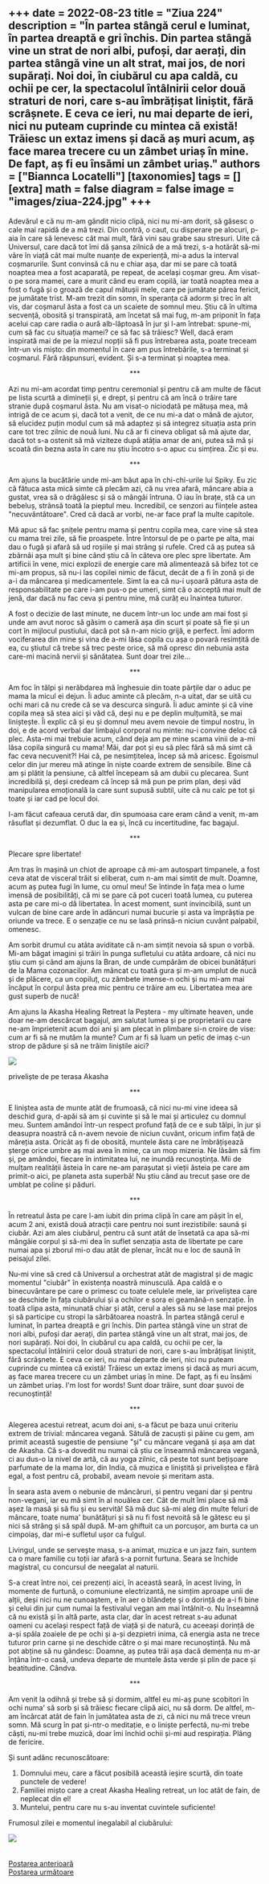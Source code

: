 
+++
date = 2022-08-23
title = "Ziua 224"
description = "În partea stângă cerul e luminat, în partea dreaptă e gri închis. Din partea stângă vine un strat de nori albi, pufoși, dar aerați, din partea stângă vine un alt strat, mai jos, de nori supărați. Noi doi, în ciubărul cu apa caldă, cu ochii pe cer, la spectacolul întâlnirii celor două straturi de nori, care s-au îmbrățișat liniștit, fără scrâșnete. E ceva ce ieri, nu mai departe de ieri, nici nu puteam cuprinde cu mintea că există! Trăiesc un extaz imens și dacă aș muri acum, aș face marea trecere cu un zâmbet uriaș în mine. De fapt, aș fi eu însămi un zâmbet uriaș."
authors = ["Biannca Locatelli"]
[taxonomies]
tags = []
[extra]
math = false
diagram = false
image = "images/ziua-224.jpg"
+++
---

Adevărul e că nu m-am gândit nicio clipă, nici nu mi-am dorit, să găsesc o cale mai rapidă de a mă trezi. Din contră, o caut, cu disperare pe alocuri, p-aia în care să lenevesc cât mai mult, fără vini sau grabe sau stresuri. Uite că Universul, care dacă tot îmi dă șansa zilnică de a mă trezi, s-a hotărât să-mi vâre în viață cât mai multe nuanțe de experiență, mi-a adus la interval coșmarurile. Sunt convinsă că nu e chiar așa, dar mi se pare că toată noaptea mea a fost acaparată, pe repeat, de același coșmar greu. Am visat-o pe sora mamei, care a murit când eu eram copilă, iar toată noaptea mea a fost o fugă și o groază de capul mătușii mele, care pe jumătate părea fericit, pe jumătate trist. M-am trezit din somn, în speranța că adorm și trec în alt vis, dar coșmarul ăsta a fost ca un scaiete de somnul meu. Știu că în ultima secvență, obosită și transpirată, am încetat să mai fug, m-am priponit în fața acelui cap care radia o aură alb-lăptoasă în jur și l-am întrebat: spune-mi, cum să fac cu situația mamei? ce să fac să trăiesc? Well, dacă eram inspirată mai de pe la miezul nopții să fi pus întrebarea asta, poate treceam într-un vis mișto: din momentul în care am pus întrebările, s-a terminat și coșmarul. Fără răspunsuri, evident. Și s-a terminat și noaptea mea.

<p style="text-align: center;">***</p>

Azi nu mi-am acordat timp pentru ceremonial și pentru că am multe de făcut pe lista scurtă a dimineții și, e drept, și pentru că am încă o trăire tare stranie după coșmarul ăsta. Nu am visat-o niciodată pe mătușa mea, mă intrigă de ce acum și, dacă tot a venit, de ce nu mi-a dat o mână de ajutor, să elucidez puțin modul cum să mă adaptez și să integrez situația asta prin care tot trec zilnic de nouă luni. Nu că ar fi cineva obligat să mă ajute dar, dacă tot s-a ostenit să mă viziteze după atâția amar de ani, putea să mă și scoată din bezna asta în care nu știu încotro s-o apuc cu simțirea. Zic și eu.

<p style="text-align: center;">***</p>

Am ajuns la bucătărie unde mi-am băut apa în chi-chi-urile lui Spiky. Eu zic că fătuca asta mică simte că plecăm azi, că nu vrea afară, mâncare abia a gustat, vrea să o drăgălesc și să o mângâi întruna. O iau în brațe, stă ca un bebeluș, strânsă toată la pieptul meu. Incredibil, ce senzori au ființele astea "necuvântătoare". Cred că dacă ar vorbi, ne-ar face praf la multe capitole.

Mă apuc să fac șnițele pentru mama și pentru copila mea, care vine să stea cu mama trei zile, să fie proaspete. Între întorsul de pe o parte pe alta, mai dau o fugă și afară să ud roșiile și mai strâng și rufele. Cred că aș putea să zbârnâi așa mult și bine când știu că în câteva ore plec spre libertate. Am artificii în vene, mici explozii de energie care mă alimentează să bifez tot ce mi-am propus, să nu-i las copilei nimic de făcut, decât de a fi în zonă și de a-i da mâncarea și medicamentele. Simt la ea că nu-i ușoară pătura asta de responsabilitate pe care i-am pus-o pe umeri, simt că o acceptă mai mult de jenă, dar dacă nu fac ceva și pentru mine, mă curăț eu înaintea tuturor.

A fost o decizie de last minute, ne ducem într-un loc unde am mai fost și unde am avut noroc să găsim o cameră așa din scurt și poate să fie și un cort în mijlocul pustiului, dacă pot să n-am nicio grijă, e perfect. Îmi adorm vociferarea din mine și vina de a-mi lăsa copila cu așa o povară resimțită de ea, cu știutul că trebe să trec peste orice, să mă opresc din nebunia asta care-mi macină nervii și sănătatea. Sunt doar trei zile…

<p style="text-align: center;">***</p>

Am foc în tălpi și nerăbdarea mă înghesuie din toate părțile dar o aduc pe mama la micul ei dejun. Îi aduc aminte că plecăm, n-a uitat, dar se uită cu ochi mari că nu crede că se va descurca singură. Îi aduc aminte și că vine copila mea să stea aici și văd că, deși nu e pe deplin mulțumită, se mai liniștește. Îi explic că și eu și domnul meu avem nevoie de timpul nostru, în doi, e de acord verbal dar limbajul corporal nu minte: nu-i convine deloc că plec. Asta-mi mai trebuie acum, când deja am pe mine scama vinii de a-mi lăsa copila singură cu mama! Măi, dar pot și eu să plec fără să mă simt că fac ceva necuvenit?! Hai că, pe nesimțitelea, încep să mă aricesc. Egoismul celor din jur mereu mă atinge în niște coarde extrem de sensibile. Bine că am și plătit la pensiune, că altfel începeam să am dubii cu plecarea. Sunt incredibilă și, deși credeam că încep să mă pun pe prim plan, deși văd manipularea emoțională la care sunt supusă subtil, uite că nu calc pe tot și toate și iar cad pe locul doi.

I-am făcut cafeaua cerută dar, din spumoasa care eram când a venit, m-am răsuflat și dezumflat. O duc la ea și, încă cu incertitudine, fac bagajul.

<p style="text-align: center;">***</p>

Plecare spre libertate!

Am tras în mașină un chiot de aproape că mi-am autospart timpanele, a fost ceva atat de visceral trăit si eliberat, cum n-am mai simtit de mult. Doamne, acum aș putea fugi în lume, cu omul meu! Se întinde în fața mea o lume imensă de posibilități, că mi se pare că pot cuceri toată lumea, cu puterea asta pe care mi-o dă libertatea. În acest moment, sunt invincibilă, sunt un vulcan de bine care arde în adâncuri numai bucurie și asta va împrăștia pe oriunde va trece. E o senzație ce nu se lasă prinsă-n niciun cuvânt palpabil, omenesc.

Am sorbit drumul cu atâta aviditate că n-am simțit nevoia să spun o vorbă. Mi-am băgat imagini și trăiri în punga sufletului cu atâta ardoare, că nici nu știu cum și când am ajuns la Bran, de unde cumpărăm de obicei bunătățuri de la Mama cozonacilor. Am mâncat cu toată gura și m-am umplut de nucă și de plăcere, ca un copiluț, cu zâmbete imense-n ochi și nu mi-am mai încăput în corpul ăsta prea mic pentru ce trăire am eu. Libertatea mea are gust superb de nucă!

Am ajuns la Akasha Healing Retreat la Peștera - my ultimate heaven, unde doar ne-am descărcat bagajul, am salutat lumea și pe proprietarii cu care ne-am împrietenit acum doi ani și am plecat in plimbare si-n croire de vise: cum ar fi să ne mutăm la munte? Cum ar fi să luam un petic de imaș c-un strop de pădure și să ne trăim liniștile aici?

<div class="flex justify-center">
  <img src="images/view-1024x576.jpeg" />
</div>

priveliște de pe terasa Akasha

<p style="text-align: center;">***</p>

E liniștea asta de munte atât de frumoasă, că nici nu-mi vine ideea să deschid gura, d-apăi să am și cuvinte și să le mai și articulez cu domnul meu. Suntem amândoi într-un respect profund față de ce e sub tălpi, în jur și deasupra noastră că n-avem nevoie de niciun cuvânt, oricum infim față de măreția asta. Oricât aș fi de obosită, muntele ăsta care ne îmbrățișează șterge orice umbre aș mai avea în mine, ca un mop mizeria. Ne lăsăm să fim și, pe amândoi, fiecare în intimitatea lui, ne inundă recunoștința. Mii de mulțam realității ăsteia în care ne-am parașutat și vieții ăsteia pe care am primit-o aici, pe planeta asta superbă! Nu știu când au trecut șase ore de umblat pe coline și păduri.

<p style="text-align: center;">***</p>

În retreatul ăsta pe care l-am iubit din prima clipă în care am pășit în el, acum 2 ani, există două atracții care pentru noi sunt irezistibile: saună și ciubăr. Azi am ales ciubărul, pentru că sunt atât de însetată ca apa să-mi mângâie corpul și să-mi dea în suflet senzația asta de libertate pe care numai apa și zborul mi-o dau atât de plenar, încât nu e loc de saună în peisajul zilei.

Nu-mi vine să cred că Universul a orchestrat atât de magistral și de magic momentul "ciubăr" în existența noastră minusculă. Apa caldă e o binecuvântare pe care o primesc cu toate celulele mele, iar priveliștea care se deschide în fața ciubărului și a ochilor e sora ei geamănă-n senzație. În toată clipa asta, minunată chiar și atât, cerul a ales să nu se lase mai prejos și să participe cu stropi la sărbătoarea noastră. În partea stângă cerul e luminat, în partea dreaptă e gri închis. Din partea stângă vine un strat de nori albi, pufoși dar aerați, din partea stângă vine un alt strat, mai jos, de nori supărați. Noi doi, în ciubărul cu apa caldă, cu ochii pe cer, la spectacolul întâlnirii celor două straturi de nori, care s-au îmbrățișat liniștit, fără scrâșnete. E ceva ce ieri, nu mai departe de ieri, nici nu puteam cuprinde cu mintea că există! Trăiesc un extaz imens și dacă aș muri acum, aș face marea trecere cu un zâmbet uriaș în mine. De fapt, aș fi eu însămi un zâmbet uriaș. I'm lost for words! Sunt doar trăire, sunt doar șuvoi de recunoștință!

<p style="text-align: center;">***</p>

Alegerea acestui retreat, acum doi ani, s-a făcut pe baza unui criteriu extrem de trivial: mâncarea vegană. Sătulă de zacuști și pâine cu gem, am primit această sugestie de pensiune "și" cu mâncare vegană și așa am dat de Akasha. Că s-a dovedit nu numai că știu ce înseamnă mâncarea vegană, ci au dus-o la nivel de artă, că au yoga zilnic, că peste tot sunt bețișoare parfumate de la mama lor, din India, că muzica e liniștită și priveliștea e fără egal, a fost pentru că, probabil, aveam nevoie și meritam asta.

În seara asta avem o nebunie de mâncăruri, și pentru vegani dar și pentru non-vegani, iar eu mă simt în al nouălea cer. Cât de mult îmi place să mă așez la masă și să fiu și eu servită! Să mă duc să-mi aleg din multe feluri de mâncare, toate numa' bunătățuri și să nu fi fost nevoită să le gătesc eu și nici să strâng și să spăl după. M-am ghiftuit ca un porcușor, am burta ca un cimpoiaș, dar mi-e sufletul ușor ca fulgul.

Livingul, unde se servește masa, s-a animat, muzica e un jazz fain, suntem ca o mare familie cu toții iar afară s-a pornit furtuna. Seara se închide magistral, cu concursul de neegalat al naturii.

S-a creat între noi, cei prezenți aici, în această seară, în acest living, în momente de furtună, o comuniune electrizantă, ne simțim aproape unii de alții, deși nici nu ne cunoaștem, e în aer o blândețe și o dorință de a-i fi bine și celui din jur cum numai la festivalul vegan am mai întâlnit-o. Nu înseamnă că nu există și în altă parte, asta clar, dar în acest retreat s-au adunat oameni cu același respect față de viață și de natură, cu aceeași dorință de a-și spăla zoaiele de pe ochi și a-și dezpietri inima, că energia asta ne trece tuturor prin carne și ne deschide către o și mai mare recunoștință. Nu mă pot abține să nu gândesc: Doamne, aș putea trăi așa dacă demența nu m-ar înțâna într-o casă, undeva departe de muntele ăsta verde și plin de pace și beatitudine. Cândva.

<p style="text-align: center;">***</p>

Am venit la odihnă și trebe să și dormim, altfel eu mi-aș pune scobitori în ochi numa' să sorb și să trăiesc fiecare clipă aici, nu să dorm. De altfel, m-am încărcat atât de fain în jumătatea asta de zi, că nici nu mă trece vreun somn. Mă scurg în pat și-ntr-o meditație, e o liniște perfectă, nu-mi trebe căști, nu-mi trebe muzică, doar îmi închid ochii și-mi aud respirația. Plâng de fericire.

Și sunt adânc recunoscătoare:
1. Domnului meu, care a făcut posibilă această ieșire scurtă, din toate punctele de vedere!
2. Familiei mișto care a creat Akasha Healing retreat, un loc atât de fain, de neplecat din el!
3. Muntelui, pentru care nu s-au inventat cuvintele suficiente!

Frumosul zilei e momentul inegalabil al ciubărului:

<div class="flex justify-center">
  <img src="images/ciubar-furtuna-1024x576.jpeg" />
</div>

<br/>

<br/>

<div class="flex justify-between">
  <div>
    <a href="/blog/ziua-223/">Postarea anterioară</a>
  </div>
  <div>
    <a href="/blog/ziua-225/">Postarea următoare</a>
  </div>
</div>
